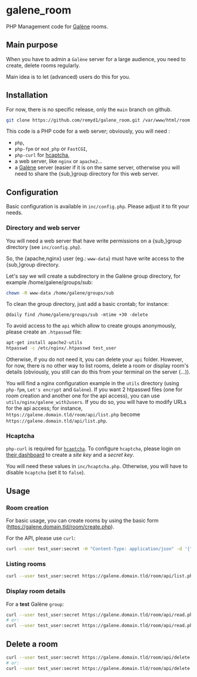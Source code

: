 # galene_room

PHP Management code for [Galène](https://galene.org) rooms.

## Main purpose

When you have to admin a `Galène` server for a large audience, you need to create, delete rooms regularly.

Main idea is to let (advanced) users do this for you.

## Installation

For now, there is no specific release, only the `main` branch on github.

```bash
git clone https://github.com/remyd1/galene_room.git /var/www/html/room
```

This code is a PHP code for a web server; obviously, you will need :

  * `php`,
  * `php-fpm` or `mod_php` or `FastCGI`,
  * `php-curl` for [hcaptcha](#hcaptcha),
  * a web server, like `nginx` or `apache2`...
  * a [Galène](https://galene.org) server (easier if it is on the same server, otherwise you will need to share the {sub,}group directory for this web server.

## Configuration

Basic configuration is available in `inc/config.php`. Please adjust it to fit your needs.

### Directory and web server

You will need a web server that have write permissions on a {sub,}group directory (see `inc/config.php`).

So, the {apache,nginx} user (eg.: `www-data`) must have write access to the {sub,}group directory.

Let's say we will create a subdirectory in the Galène group directory, for example /home/galene/groups/sub:

```bash
chown -R www-data /home/galene/groups/sub
```

To clean the group directory, just add a basic crontab; for instance:

```
@daily find /home/galene/groups/sub -mtime +30 -delete
```

To avoid access to the `api` which allow to create groups anonymously, please create an `.htpasswd` file:

```bash
apt-get install apache2-utils
htpasswd -c /etc/nginx/.htpasswd test_user
```

Otherwise, if you do not need it, you can delete your `api` folder. However, for now, there is no other way to list rooms, delete a room or display room's details (obviously, you still can do this from your terminal on the server (...)).

You will find a nginx configuration example in the `utils` directory (using `php-fpm`, `Let's encrypt` and `Galène`). If you want 2 htpasswd files (one for room creation and another one for the api access), you can use `utils/nginx/galene_with2users`. If you do so, you will have to modify URLs for the api access; for instance, `https://galene.domain.tld/room/api/list.php` become `https://galene.domain.tld/api/list.php`.

### Hcaptcha

`php-curl` is required for [`hcaptcha`](https://www.hcaptcha.com/). To configure `hcaptcha`, please login on [their dashboard](https://dashboard.hcaptcha.com/settings) to create a _site key_ and a _secret key_.

You will need these values in `inc/hcaptcha.php`. Otherwise, you will have to disable `hcaptcha` (set it to `false`).

## Usage

### Room creation

For basic usage, you can create rooms by using the basic form (https://galene.domain.tld/room/create.php).

For the API, please use `curl`:

```bash
curl --user test_user:secret -H "Content-Type: application/json" -d '{"op": [{"username": "titi", "password":"toto"},{"username": "foo", "password":"bar"}],"presenter": [{}]}' https://galene.domain.tld/room/api/add.php
```

### Listing rooms

```bash
curl --user test_user:secret https://galene.domain.tld/room/api/list.php
```

### Display room details

For a **test** Galène `group`:

```bash
curl --user test_user:secret https://galene.domain.tld/room/api/read.php?filename=test.json
# or:
curl --user test_user:secret https://galene.domain.tld/room/api/read.php?groupname=test
```

## Delete a room

```bash
curl --user test_user:secret https://galene.domain.tld/room/api/delete.php?filename=test.json
# or:
curl --user test_user:secret https://galene.domain.tld/room/api/delete.php?groupname=test
```

